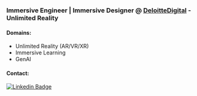 ### Immersive Engineer | Immersive Designer @ [DeloitteDigital](https://www.deloittedigital.com/) - Unlimited Reality

#### Domains:
- Unlimited Reality (AR/VR/XR)
- Immersive Learning
- GenAI

<!-- #### Tools & Tech:
### 
[![Development](https://skills.thijs.gg/icons?i=unity,unrealengine,vscode,processing&theme=dark)](#)
### 
[![Programming](https://skills.thijs.gg/icons?i=c,cs,cpp,java,javascript,nodejs,php,mysql,markdown&theme=dark)](#)
### 
[![Design](https://skills.thijs.gg/icons?i=photoshop,illustrator,figma,blender&theme=dark)](#)
### 
[![Productivity](https://skills.thijs.gg/icons?i=git,github,bash,powershell&theme=dark)](#)
### -->

#### Contact:
[![Linkedin Badge](https://img.shields.io/badge/-RaymondGMcCord-blue?style=flat-square&logo=Linkedin&logoColor=white&link=https://www.linkedin.com/in/slowizzm/)](https://www.linkedin.com/in/slowizzm/)

